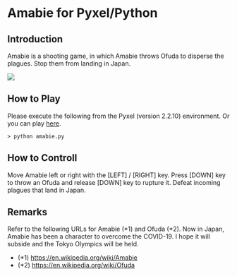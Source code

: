 # Amabie for Pyxel/Python

## Introduction

Amabie is a shooting game, in which Amabie throws Ofuda to disperse the plagues. 
Stop them from landing in Japan.

![](https://github.com/jay-kumogata/RetroGames/blob/main/amabie/screenshots/amabie02.gif)

## How to Play

Please execute the following from the Pyxel (version 2.2.10) environment.
Or you can play [here](https://kitao.github.io/pyxel/wasm/launcher/?run=jay-kumogata.RetroGames.pyxel.amabie.amabie).

	> python amabie.py

## How to Controll

Move Amabie left or right with the [LEFT] / [RIGHT] key.
Press [DOWN] key to throw an Ofuda and release [DOWN] key to rupture it. 
Defeat incoming plagues that land in Japan.

## Remarks

Refer to the following URLs for Amabie (*1) and Ofuda (*2). 
Now in Japan, Amabie has been a character to overcome the COVID-19. 
I hope it will subside and the Tokyo Olympics will be held.

- (*1) https://en.wikipedia.org/wiki/Amabie
- (*2) https://en.wikipedia.org/wiki/Ofuda
